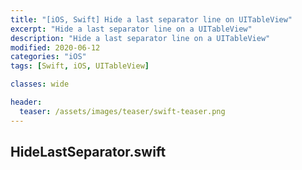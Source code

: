 ```yaml
---
title: "[iOS, Swift] Hide a last separator line on UITableView"
excerpt: "Hide a last separator line on a UITableView"
description: "Hide a last separator line on a UITableView"
modified: 2020-06-12
categories: "iOS"
tags: [Swift, iOS, UITableView]

classes: wide

header:
  teaser: /assets/images/teaser/swift-teaser.png
---
```


## HideLastSeparator.swift
<script src="https://gist.github.com/tigi44/3f14bf65953b000a70f47044e4d79bed.js"></script>
